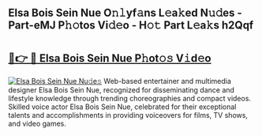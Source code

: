 ## Elsa Bois Sein Nue O𝚗𝚕yf𝚊ns L𝚎a𝚔ed N𝚞𝚍es - Part-eMJ P𝚑𝚘tos Vi𝚍𝚎o - H𝚘𝚝 Part L𝚎a𝚔s h2Qqf

# <h2><a href="http://kf5bmc8.oniu.top/?m=Elsa+Bois+Sein+Nue">🔗👉 🔴 Elsa Bois Sein Nue P𝚑ot𝚘𝚜 V𝚒d𝚎o</a></h2>

[![Elsa Bois Sein Nue Nu𝚍e𝚜](https://i.imgur.com/0qMVB7G.gif)](http://kf5bmc8.oniu.top/?m=Elsa+Bois+Sein+Nue)
Web-based entertainer and multimedia designer Elsa Bois Sein Nue, recognized for disseminating dance and lifestyle knowledge through trending choreographies and compact videos. Skilled voice actor Elsa Bois Sein Nue, celebrated for their exceptional talents and accomplishments in providing voiceovers for films, TV shows, and video games.  

